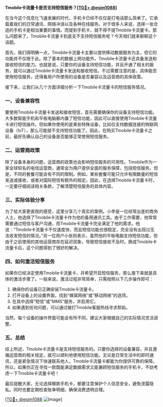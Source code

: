 **Tmobile卡流量卡是否支持短信服务？[[TG💪+ @esim1088](https://t.me/s/esim1088)]**

在当今这个信息化飞速发展的时代，手机卡已经不仅仅是打电话那么简单了。它承载着我们的日常通讯、网络冲浪以及各种在线服务。对于很多人来说，选择一张合适的手机卡是相当重要的事情。而提到手机卡，就不得不提Tmobile卡流量卡。那么问题来了，Tmobile卡流量卡到底支不支持短信服务呢？今天咱们就来聊聊这个话题。

首先，我们得明确一点，Tmobile卡流量卡主要以提供移动数据服务为主，但它的功能并不仅限于此。除了基本的数据上网功能外，Tmobile卡流量卡还具备发送和接收短信的能力。也就是说，只要你的设备支持短信功能，并且开通了相关的服务，就可以通过Tmobile卡流量卡发送和接收短信。不过需要注意的是，具体能否使用短信服务，还得看用户所使用的设备是否兼容以及运营商的具体政策。

接下来，让我们从几个方面详细分析一下Tmobile卡流量卡的短信服务情况。

### **一、设备兼容性**
要使用Tmobile卡流量卡发送和接收短信，首先需要确保你的设备支持短信功能。大多数智能手机和平板电脑都内置了短信功能，因此可以直接使用Tmobile卡流量卡进行短信操作。但如果你使用的是某些特殊设备，比如仅支持数据连接的物联网设备（IoT），那么可能就不支持短信功能了。因此，在购买Tmobile卡流量卡之前，最好先确认自己的设备是否能够正常使用短信服务。

### **二、运营商政策**
除了设备本身的问题，运营商的政策也会影响短信服务的可用性。Tmobile作为一家全球知名的电信运营商，通常会为用户提供全面的服务保障，包括短信服务。但是，不同的套餐可能会有不同的限制。例如，某些套餐可能只允许有限数量的短信发送或接收，或者对国际短信有额外的规定。因此，在选择Tmobile卡流量卡时，一定要仔细阅读相关条款，了解清楚短信服务的具体内容。

### **三、实际体验分享**
为了给大家更直观的感受，这里分享几个真实的案例。小李是一位经常出差的商务人士，他选择了Tmobile卡流量卡作为他的备用通讯工具。由于工作需要，他常常需要通过短信与客户沟通，而Tmobile卡流量卡完全满足了他的需求。他说：“Tmobile卡流量卡不仅速度快，而且短信功能也很稳定，完全没有出现过无法收发短信的情况。”另一位用户小张则表示，虽然他的平板电脑支持短信功能，但由于之前使用的其他运营商存在延迟现象，导致短信接收不及时。换成Tmobile卡流量卡后，这个问题得到了很好的解决。

### **四、如何激活短信服务**
如果你已经决定使用Tmobile卡流量卡，并希望开启短信服务，那么接下来就是具体的激活步骤了。一般来说，激活过程非常简单，只需按照以下几步操作即可：

1. 确保你的设备已正确安装Tmobile卡流量卡。
2. 打开设备上的设置界面，找到“蜂窝网络”或“移动网络”的选项。
3. 在其中选择“短信”或“MMS”服务，并启用它。
4. 如果遇到任何问题，可以通过拨打Tmobile客服热线寻求帮助。

当然，每个设备的操作界面可能会有所不同，建议大家根据自己的实际情况灵活调整。

### **五、总结**
综上所述，Tmobile卡流量卡是支持短信服务的。只要你选择的设备兼容，并且遵循运营商的相关规定，就可以顺利地使用短信功能。无论是日常生活中的即时通讯，还是紧急情况下快速联系他人，Tmobile卡流量卡都能为你提供可靠的保障。所以，如果你正在寻找一款既能满足数据需求又能兼顾短信服务的手机卡，不妨考虑一下Tmobile卡流量卡吧！

最后提醒大家，无论选择哪款手机卡，都要注意保护个人信息安全，避免泄露隐私。同时也要定期检查账单明细，确保消费透明合理。

[[TG💪+ @esim1088](https://t.me/s/esim1088) ![Image](https://i.postimg.cc/4NQfJmqS/Snipaste-2025-05-13-00-14-12.png)]